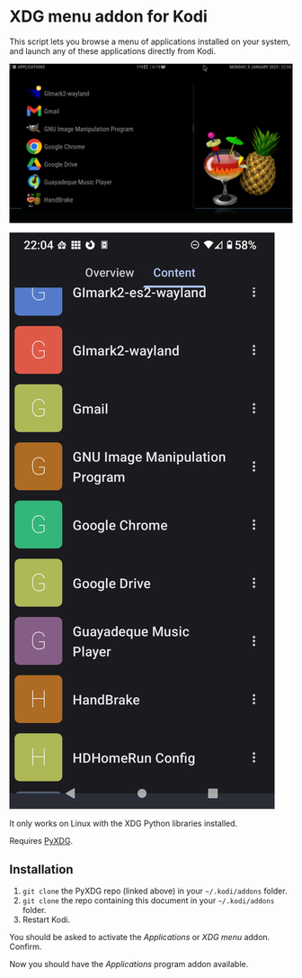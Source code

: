 # XDG menu addon for Kodi

This script lets you browse a menu of applications installed on your system,
and launch any of these applications directly from Kodi.

![Fullscreen Kodi](doc/desktop-kodi.png)

![Kore screen](doc/phone-kore.png)

It only works on Linux with the XDG Python libraries installed.

Requires [PyXDG](https://github.com/Rudd-O/script.module.pyxdg).

## Installation

1. `git clone` the PyXDG repo (linked above) in your `~/.kodi/addons` folder.
2. `git clone` the repo containing this document in your `~/.kodi/addons` folder.
3. Restart Kodi.

You should be asked to activate the *Applications* or *XDG menu* addon.
Confirm.

Now you should have the *Applications* program addon available.
